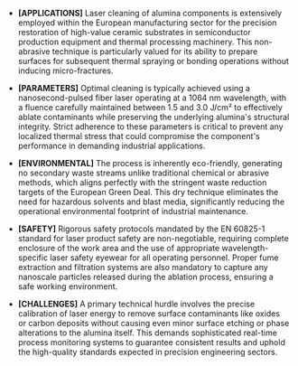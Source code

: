 - **[APPLICATIONS]** Laser cleaning of alumina components is extensively employed within the European manufacturing sector for the precision restoration of high-value ceramic substrates in semiconductor production equipment and thermal processing machinery. This non-abrasive technique is particularly valued for its ability to prepare surfaces for subsequent thermal spraying or bonding operations without inducing micro-fractures.

- **[PARAMETERS]** Optimal cleaning is typically achieved using a nanosecond-pulsed fiber laser operating at a 1064 nm wavelength, with a fluence carefully maintained between 1.5 and 3.0 J/cm² to effectively ablate contaminants while preserving the underlying alumina's structural integrity. Strict adherence to these parameters is critical to prevent any localized thermal stress that could compromise the component's performance in demanding industrial applications.

- **[ENVIRONMENTAL]** The process is inherently eco-friendly, generating no secondary waste streams unlike traditional chemical or abrasive methods, which aligns perfectly with the stringent waste reduction targets of the European Green Deal. This dry technique eliminates the need for hazardous solvents and blast media, significantly reducing the operational environmental footprint of industrial maintenance.

- **[SAFETY]** Rigorous safety protocols mandated by the EN 60825-1 standard for laser product safety are non-negotiable, requiring complete enclosure of the work area and the use of appropriate wavelength-specific laser safety eyewear for all operating personnel. Proper fume extraction and filtration systems are also mandatory to capture any nanoscale particles released during the ablation process, ensuring a safe working environment.

- **[CHALLENGES]** A primary technical hurdle involves the precise calibration of laser energy to remove surface contaminants like oxides or carbon deposits without causing even minor surface etching or phase alterations to the alumina itself. This demands sophisticated real-time process monitoring systems to guarantee consistent results and uphold the high-quality standards expected in precision engineering sectors.